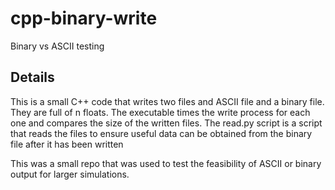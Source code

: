 # cpp-binary-write
Binary vs ASCII testing

## Details
This is a small C++ code that writes two files and ASCII file and 
a binary file. They are full of n floats. The executable times 
the write process for each one and compares the size of the written 
files. The read.py script is a script that reads the files to ensure
useful data can be obtained from the binary file after it has been
written

This was a small repo that was used to test the feasibility of ASCII
or binary output for larger simulations.


